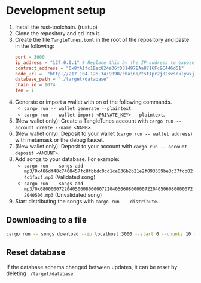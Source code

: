 # Development setup
1. Install the rust-toolchain. (rustup)
2. Clone the repository and cd into it.
3. Create the file `TangleTunes.toml` in the root of the repository and paste in the following:
    ```toml
    port = 3000
    ip_address = "127.0.0.1" # Replace this by the IP-address to expose
    contract_address = "0x8fA1fc1Eec824a36fD31497EAa8716Fc9C446d51"
    node_url = 	"http://217.104.126.34:9090/chains/tst1pr2j82svscklywxj8gyk3dt5jz3vpxhnl48hh6h6rn0g8dfna0zsceya7up/evm"
    database_path = "./target/database"
    chain_id = 1074
    fee = 1
    ```
3. Generate or import a wallet with on of the following commands.
    - `cargo run -- wallet generate --plaintext`.
    - `cargo run -- wallet import <PRIVATE_KEY> --plaintext`.
4. (New wallet only): Create a TangleTunes account with `cargo run -- account create --name <NAME>`.
5. (New wallet only): Deposit to your wallet (`cargo run -- wallet address`) with metamask or the debug faucet.
5. (New wallet only): Deposit to your account with `cargo run -- account deposit <AMOUNT>`.
6. Add songs to your database. For example:
    - `cargo run -- songs add mp3/0x486df48c7468457fc8fbbdc0cd1ce036b2b21e2f093559be3c37fcb024c1facf.mp3` (Validated song)
    - `cargo run -- songs add mp3/0x0800000722040506080000072204050608000007220405060800000722040506.mp3` (Unvalidated song)
7. Start distributing the songs with `cargo run -- distribute`.

## Downloading to a file
```sh
cargo run -- songs download --ip localhost:3000 --start 0 --chunks 10 --to-file ./target/output.mp3 --song 0x486df48c7468457fc8fbbdc0cd1ce036b2b21e2f093559be3c37fcb024c1facf
```

## Reset database
If the database schema changed between updates, it can be reset by deleting `./target/database`.